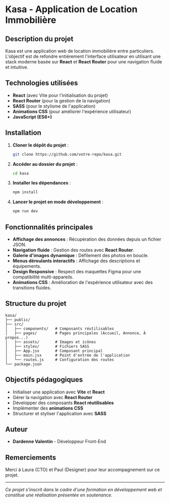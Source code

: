 # Kasa - Application de Location Immobilière

## Description du projet
Kasa est une application web de location immobilière entre particuliers. L'objectif est de refondre entièrement l'interface utilisateur en utilisant une stack moderne basée sur **React** et **React Router** pour une navigation fluide et intuitive.

## Technologies utilisées
- **React** (avec Vite pour l'initialisation du projet)
- **React Router** (pour la gestion de la navigation)
- **SASS** (pour le stylisme de l'application)
- **Animations CSS** (pour améliorer l'expérience utilisateur)
- **JavaScript (ES6+)**

## Installation
1. **Cloner le dépôt du projet** :
   ```sh
   git clone https://github.com/votre-repo/kasa.git
   ```
2. **Accéder au dossier du projet** :
   ```sh
   cd kasa
   ```
3. **Installer les dépendances** :
   ```sh
   npm install
   ```
4. **Lancer le projet en mode développement** :
   ```sh
   npm run dev
   ```

## Fonctionnalités principales
- **Affichage des annonces** : Récupération des données depuis un fichier JSON.
- **Navigation fluide** : Gestion des routes avec **React Router**.
- **Galerie d'images dynamique** : Défilement des photos en boucle.
- **Menus déroulants interactifs** : Affichage des descriptions et équipements.
- **Design Responsive** : Respect des maquettes Figma pour une compatibilité multi-appareils.
- **Animations CSS** : Amélioration de l'expérience utilisateur avec des transitions fluides.

## Structure du projet
```
kasa/
├── public/
├── src/
│   ├── components/   # Composants réutilisables
│   ├── pages/        # Pages principales (Accueil, Annonce, À propos...)
│   ├── assets/       # Images et icônes
│   ├── styles/       # Fichiers SASS
│   ├── App.jsx       # Composant principal
│   ├── main.jsx      # Point d'entrée de l'application
│   └── routes.js     # Configuration des routes
└── package.json
```

## Objectifs pédagogiques
- Initialiser une application avec **Vite** et **React**
- Gérer la navigation avec **React Router**
- Développer des composants **React réutilisables**
- Implémenter des **animations CSS**
- Structurer et styliser l'application avec **SASS**

## Auteur
- **Dardenne Valentin** - Développeur Front-End

## Remerciements
Merci à Laura (CTO) et Paul (Designer) pour leur accompagnement sur ce projet.

---

_Ce projet s'inscrit dans le cadre d'une formation en développement web et constitue une réalisation présentée en soutenance._

